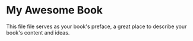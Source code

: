 # My Awesome Book

This file file serves as your book's preface, a great place to describe your book's content and ideas.




